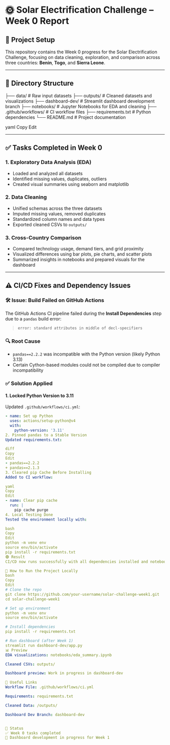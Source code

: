 # 🌞 Solar Electrification Challenge – Week 0 Report

## 🔧 Project Setup

This repository contains the Week 0 progress for the Solar Electrification Challenge, focusing on data cleaning, exploration, and comparison across three countries: **Benin**, **Togo**, and **Sierra Leone**.

---

## 📁 Directory Structure

├── data/ # Raw input datasets
├── outputs/ # Cleaned datasets and visualizations
├── dashboard-dev/ # Streamlit dashboard development branch
├── notebooks/ # Jupyter Notebooks for EDA and cleaning
├── .github/workflows/ # CI workflow files
├── requirements.txt # Python dependencies
└── README.md # Project documentation

yaml
Copy
Edit

---

## ✅ Tasks Completed in Week 0

### 1. Exploratory Data Analysis (EDA)
- Loaded and analyzed all datasets
- Identified missing values, duplicates, outliers
- Created visual summaries using seaborn and matplotlib

### 2. Data Cleaning
- Unified schemas across the three datasets
- Imputed missing values, removed duplicates
- Standardized column names and data types
- Exported cleaned CSVs to `outputs/`

### 3. Cross-Country Comparison
- Compared technology usage, demand tiers, and grid proximity
- Visualized differences using bar plots, pie charts, and scatter plots
- Summarized insights in notebooks and prepared visuals for the dashboard

---

## ⚠️ CI/CD Fixes and Dependency Issues

### 🛠 Issue: Build Failed on GitHub Actions

The GitHub Actions CI pipeline failed during the **Install Dependencies** step due to a `pandas` build error:

> `error: standard attributes in middle of decl-specifiers`

### 🔍 Root Cause

- `pandas==2.2.2` was incompatible with the Python version (likely Python 3.13)
- Certain Cython-based modules could not be compiled due to compiler incompatibility

### ✅ Solution Applied

#### 1. **Locked Python Version to 3.11**
Updated `.github/workflows/ci.yml`:
```yaml
- name: Set up Python
  uses: actions/setup-python@v4
  with:
    python-version: '3.11'
2. Pinned pandas to a Stable Version
Updated requirements.txt:

diff
Copy
Edit
- pandas==2.2.2
+ pandas==2.1.3
3. Cleared pip Cache Before Installing
Added to CI workflow:

yaml
Copy
Edit
- name: Clear pip cache
  run: |
    pip cache purge
4. Local Testing Done
Tested the environment locally with:

bash
Copy
Edit
python -m venv env
source env/bin/activate
pip install -r requirements.txt
🟢 Result
CI/CD now runs successfully with all dependencies installed and notebooks tested.

🚀 How to Run the Project Locally
bash
Copy
Edit
# Clone the repo
git clone https://github.com/your-username/solar-challenge-week1.git
cd solar-challenge-week1

# Set up environment
python -m venv env
source env/bin/activate

# Install dependencies
pip install -r requirements.txt

# Run dashboard (after Week 1)
streamlit run dashboard-dev/app.py
📊 Preview
EDA visualizations: notebooks/eda_summary.ipynb

Cleaned CSVs: outputs/

Dashboard preview: Work in progress in dashboard-dev

📎 Useful Links
Workflow File: .github/workflows/ci.yml

Requirements: requirements.txt

Cleaned Data: /outputs/

Dashboard Dev Branch: dashboard-dev


📅 Status
✅ Week 0 tasks completed
🔄 Dashboard development in progress for Week 1
